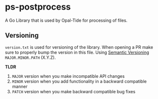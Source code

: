 # ps-postprocess

A Go Library that is used by Opal-Tide for processing of files.

## Versioning

`version.txt` is used for versioning of the library. When opening a PR make sure to properly bump the version in this file. Using [Semantic Versioning](https://semver.org/) `MAJOR.MINOR.PATH` (X.Y.Z).

**TLDR**

1. `MAJOR` version when you make incompatible API changes
2. `MINOR` version when you add functionality in a backward compatible manner
3. `PATCH` version when you make backward compatible bug fixes
